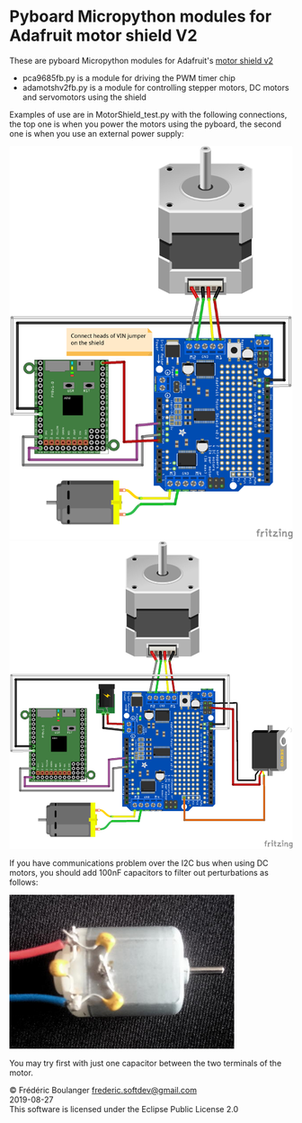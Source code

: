 # Pyboard Micropython modules for Adafruit motor shield V2
These are pyboard Micropython modules for Adafruit's [motor shield v2](https://learn.adafruit.com/adafruit-motor-shield-v2-for-arduino)

* pca9685fb.py is a module for driving the PWM timer chip
* adamotshv2fb.py is a module for controlling stepper motors, DC motors and servomotors using the shield

Examples of use are in MotorShield_test.py with the following connections, the top one is when you power the motors using the pyboard, the second one is when you use an external power supply:

<img width="640" src="MotorShieldPyboardAlim_bb.png"/>

<img width="640" src="MotorShieldExtAlim_bb.png"/>

If you have communications problem over the I2C bus when using DC motors, you should add 100nF capacitors to filter out perturbations as follows:

<img width="400" src="DCMotorCapa.jpg"/>

You may try first with just one capacitor between the two terminals of the motor.

© Frédéric Boulanger <frederic.softdev@gmail.com>  
2019-08-27  
This software is licensed under the Eclipse Public License 2.0
